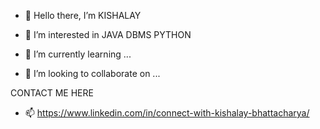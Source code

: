- 👋 Hello there, I’m KISHALAY


- 👀 I’m interested in 
        JAVA
        DBMS
        PYTHON


- 🌱 I’m currently learning ...


- 💞️ I’m looking to collaborate on ...


CONTACT ME HERE
- 📫 https://www.linkedin.com/in/connect-with-kishalay-bhattacharya/

